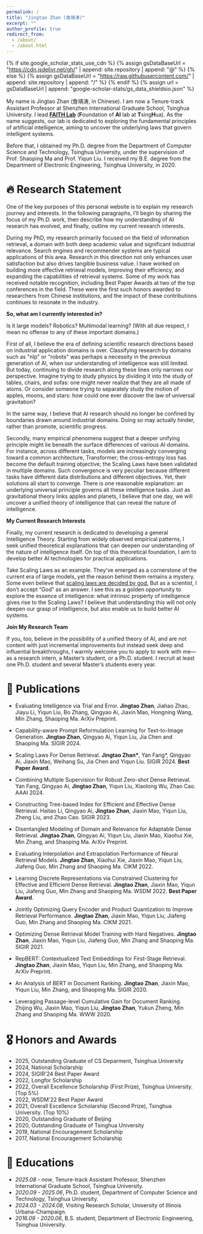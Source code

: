```yaml
---
permalink: /
title: "Jingtao Zhan (詹靖涛)"
excerpt: ""
author_profile: true
redirect_from: 
  - /about/
  - /about.html
---
```


{% if site.google_scholar_stats_use_cdn %}
{% assign gsDataBaseUrl = "https://cdn.jsdelivr.net/gh/" | append: site.repository | append: "@" %}
{% else %}
{% assign gsDataBaseUrl = "https://raw.githubusercontent.com/" | append: site.repository | append: "/" %}
{% endif %}
{% assign url = gsDataBaseUrl | append: "google-scholar-stats/gs_data_shieldsio.json" %}

<span class='anchor' id='about-me'></span>

My name is Jingtao Zhan (詹靖涛, in Chinese). I am now a Tenure-track Assistant Professor at Shenzhen International Graduate School, Tsinghua University. I lead [**FAITH Lab**](https://www.faithlab.cn/) (**F**oundation of **AI** lab at **T**sing**H**ua). As the name suggests, our lab is dedicated to exploring the fundamental principles of artificial intelligence, aiming to uncover the underlying laws that govern intelligent systems.

Before that, I obtained my Ph.D. degree from the Department of Computer Science and Technology, Tsinghua University, under the supervision of Prof. Shaoping Ma and Prof. Yiqun Liu. I received my B.E. degree from the Department of Electronic Engineering, Tsinghua University, in 2020.

<!-- # 🔥 News
- *2022.02*: &nbsp;🎉🎉 Lorem ipsum dolor sit amet, consectetur adipiscing elit. Vivamus ornare aliquet ipsum, ac tempus justo dapibus sit amet. 
- *2022.02*: &nbsp;🎉🎉 Lorem ipsum dolor sit amet, consectetur adipiscing elit. Vivamus ornare aliquet ipsum, ac tempus justo dapibus sit amet.  -->

# 🔥 Research Statement

One of the key purposes of this personal website is to explain my research journey and interests. In the following paragraphs, I’ll begin by sharing the focus of my Ph.D. work, then describe how my understanding of AI research has evolved, and finally, outline my current research interests.

During my PhD, my research primarily focused on the field of information retrieval, a domain with both deep academic value and significant industrial relevance. Search engines and recommender systems are typical applications of this area. Research in this direction not only enhances user satisfaction but also drives tangible business value. I have worked on building more effective retrieval models, improving their efficiency, and expanding the capabilities of retrieval systems. Some of my work has received notable recognition, including Best Paper Awards at two of the top conferences in the field. These were the first such honors awarded to researchers from Chinese institutions, and the impact of these contributions continues to resonate in the industry.

**So, what am I currently interested in?**

Is it large models? Robotics? Multimodal learning?
(With all due respect, I mean no offense to any of these important domains.)

First of all, I believe the era of defining scientific research directions based on industrial application domains is over. Classifying research by domains such as "nlp" or "robots" was perhaps a necessity in the previous generation of AI, when our understanding of intelligence was still limited. But today, continuing to divide research along these lines only narrows our perspective. Imagine trying to study physics by dividing it into the study of tables, chairs, and sofas: one might never realize that they are all made of atoms. Or consider someone trying to separately study the motion of apples, moons, and stars: how could one ever discover the law of universal gravitation?

In the same way, I believe that AI research should no longer be confined by boundaries drawn around industrial domains. Doing so may actually hinder, rather than promote, scientific progress.

Secondly, many empirical phenomena suggest that a deeper unifying principle might lie beneath the surface differences of various AI domains. For instance, across different tasks, models are increasingly converging toward a common architecture, Transformer; the cross-entropy loss has become the default training objective; the Scaling Laws have been validated in multiple domains. Such convergence is very peculiar because different tasks have different data distributions and different objectives. Yet, their solutions all start to converge. There is one reasonable explanation: an underlying universal principle governs all these intelligence tasks. Just as gravitational theory links apples and planets, I believe that one day, we will uncover a unified theory of intelligence that can reveal the nature of intelligence.

**My Current Research Interests**

Finally, my current research is dedicated to developing a general Intelligence Theory. Starting from widely observed empirical patterns, I seek unified theoretical explanations that can deepen our understanding of the nature of intelligence itself. On top of this theoretical foundation, I aim to develop better AI technologies for practical applications.

Take Scaling Laws as an example. They've emerged as a cornerstone of the current era of large models, yet the reason behind them remains a mystery. Some even believe that [scaling laws are decided by god.](https://x.com/sama/status/1760473881884987606?) But as a scientist, I don’t accept “God” as an answer. I see this as a golden opportunity to explore the essence of intelligence: what intrinsic property of intelligence gives rise to the Scaling Laws? I believe that understanding this will not only deepen our grasp of intelligence, but also enable us to build better AI systems.

**Join My Research Team**

If you, too, believe in the possibility of a unified theory of AI, and are not content with just incremental improvements but instead seek deep and influential breakthroughs, I warmly welcome you to apply to work with me—as a research intern, a Master’s student, or a Ph.D. student. I recruit at least one Ph.D. student and several Master’s students every year.

# 📝 Publications 

<!-- <div class='paper-box'><div class='paper-box-image'><div><div class="badge">CVPR 2016</div><img src='images/500x300.png' alt="sym" width="100%"></div></div>
<div class='paper-box-text' markdown="1">

[Deep Residual Learning for Image Recognition](https://openaccess.thecvf.com/content_cvpr_2016/papers/He_Deep_Residual_Learning_CVPR_2016_paper.pdf)

**Kaiming He**, Xiangyu Zhang, Shaoqing Ren, Jian Sun

[**Project**](https://scholar.google.com/citations?view_op=view_citation&hl=zh-CN&user=DhtAFkwAAAAJ&citation_for_view=DhtAFkwAAAAJ:ALROH1vI_8AC) <strong><span class='show_paper_citations' data='DhtAFkwAAAAJ:ALROH1vI_8AC'></span></strong>
- Lorem ipsum dolor sit amet, consectetur adipiscing elit. Vivamus ornare aliquet ipsum, ac tempus justo dapibus sit amet. 
</div>
</div> -->

- Evaluating Intelligence via Trial and Error. **Jingtao Zhan**, Jiahao Zhao, Jiayu Li, Yiqun Liu, Bo Zhang, Qingyao Ai, Jiaxin Mao, Hongning Wang, Min Zhang, Shaoping Ma. ArXiv Preprint.

- Capability-aware Prompt Reformulation Learning for Text-to-Image Generation. **Jingtao Zhan**, Qingyao Ai, Yiqun Liu, Jia Chen and Shaoping Ma. SIGIR 2024.

- Scaling Laws For Dense Retrieval. **Jingtao Zhan\***, Yan Fang\*, Qingyao Ai, Jiaxin Mao, Weihang Su, Jia Chen and Yiqun Liu.  SIGIR 2024. **Best Paper Award**.

- Combining Multiple Supervision for Robust Zero-shot Dense Retrieval. Yan Fang, Qingyao Ai, **Jingtao Zhan**, Yiqun Liu, Xiaolong Wu, Zhao Cao. AAAI 2024. 

- Constructing Tree-based Index for Efficient and Effective Dense Retrieval. Haitao Li, Qingyao Ai, **Jingtao Zhan**, Jiaxin Mao, Yiqun Liu, Zheng Liu, and Zhao Cao. SIGIR 2023.

- Disentangled Modeling of Domain and Relevance for Adaptable Dense Retrieval. **Jingtao Zhan**, Qingyao Ai, Yiqun Liu, Jiaxin Mao, Xiaohui Xie, Min Zhang, and Shaoping Ma. ArXiv Preprint.

- Evaluating Interpolation and Extrapolation Performance of Neural Retrieval Models. **Jingtao Zhan**, Xiaohui Xie, Jiaxin Mao, Yiqun Liu, Jiafeng Guo, Min Zhang and Shaoping Ma. CIKM 2022. 

- Learning Discrete Representations via Constrained Clustering for Effective and Efficient Dense Retrieval. **Jingtao Zhan**, Jiaxin Mao, Yiqun Liu, Jiafeng Guo, Min Zhang and Shaoping Ma. WSDM 2022. **Best Paper Award**.

- Jointly Optimizing Query Encoder and Product Quantization to Improve Retrieval Performance. **Jingtao Zhan**, Jiaxin Mao, Yiqun Liu, Jiafeng Guo, Min Zhang and Shaoping Ma. CIKM 2021.

- Optimizing Dense Retrieval Model Training with Hard Negatives. **Jingtao Zhan**, Jiaxin Mao, Yiqun Liu, Jiafeng Guo, Min Zhang and Shaoping Ma. SIGIR 2021.

- RepBERT: Contextualized Text Embeddings for First-Stage Retrieval. **Jingtao Zhan**, Jiaxin Mao, Yiqun Liu, Min Zhang, and Shaoping Ma. ArXiv Preprint.

- An Analysis of BERT in Document Ranking. **Jingtao Zhan**, Jiaxin Mao, Yiqun Liu, Min Zhang, and Shaoping Ma. SIGIR 2020.

- Leveraging Passage-level Cumulative Gain for Document Ranking. Zhijing Wu, Jiaxin Mao, Yiqun Liu, **Jingtao Zhan**, Yukun Zheng, Min Zhang and Shaoping Ma. WWW 2020.


# 🎖 Honors and Awards
- 2025, Outstanding Graduate of CS Deparment, Tsinghua University
- 2024, National Scholarship
- 2024, SIGIR'24 Best Paper Award
- 2022, Longfor Scholarship
- 2022, Overall Excellence Scholarship (First Prize), Tsinghua University. (Top 5%)
- 2022, WSDM'22 Best Paper Award
- 2021, Overall Excellence Scholarship (Second Prize), Tsinghua University. (Top 10%)
- 2020, Outstanding Graduate of Beijing
- 2020, Outstanding Graduate of Tsinghua University
- 2019, National Encouragement Scholarship
- 2017, National Encouragement Scholarship
 
# 📖 Educations
- *2025.08 - now*, Tenure-track Assistant Professor, Shenzhen International Graduate School, Tsinghua University.
- *2020.09 - 2025.06*, Ph.D. student, Department of Computer Science and Technology, Tsinghua University. 
- *2024.03 - 2024.08*, Visiting Research Scholar, University of Illinois Urbana-Champaign.
- *2016.09 - 2020.06*, B.S. student, Department of Electronic Engineering, Tsinghua University.

<!-- # 💬 Invited Talks
- *2021.06*, Lorem ipsum dolor sit amet, consectetur adipiscing elit. Vivamus ornare aliquet ipsum, ac tempus justo dapibus sit amet. 
- *2021.03*, Lorem ipsum dolor sit amet, consectetur adipiscing elit. Vivamus ornare aliquet ipsum, ac tempus justo dapibus sit amet.  \| [\[video\]](https://github.com/) -->

<!-- # 💻 Internships
- *2019.05 - 2020.02*, [Lorem](https://github.com/), China. -->